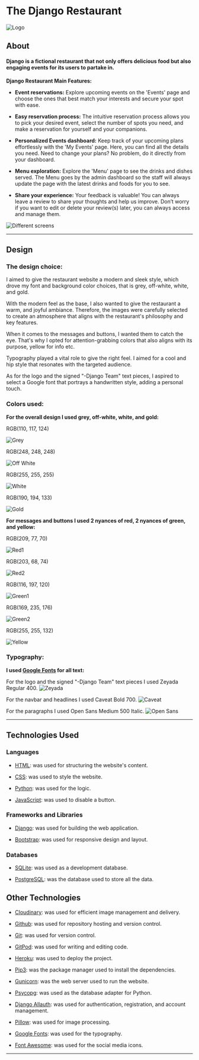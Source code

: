 # The Django Restaurant

![Logo](documentation/about/logo.png)

## About

#### Django is a fictional restaurant that not only offers delicious food but also engaging events for its users to partake in.

**Django Restaurant Main Features:**

* **Event reservations:** Explore upcoming events on the 'Events' page and choose the ones that best match your interests and secure your spot with ease.

* **Easy reservation process:** The intuitive reservation process allows you to pick your desired event, select the number of spots you need, and make a reservation for yourself and your companions.

* **Personalized Events dashboard:** Keep track of your upcoming plans effortlessly with the 'My Events' page. Here, you can find all the details you need. Need to change your plans? No problem, do it directly from your dashboard.

* **Menu exploration:** Explore the 'Menu' page to see the drinks and dishes served. The Menu goes by the admin dashboard so the staff will always update the page with the latest drinks and foods for you to see.

* **Share your experience:** Your feedback is valuable! You can always leave a review to share your thoughts and help us improve. Don’t worry if you want to edit or delete your review(s) later, you can always access and manage them.

![Different screens](documentation/different-screens.png)

---

## Design

### The design choice:
I aimed to give the restaurant website a modern and sleek style, which drove my font and background color choices, that is grey, off-white, white, and gold.

With the modern feel as the base, I also wanted to give the restaurant a warm, and joyful ambiance. Therefore, the images were carefully selected to create an atmosphere that aligns with the restaurant's philosophy and key features.

When it comes to the messages and buttons, I wanted them to catch the eye. That's why I opted for attention-grabbing colors that also aligns with its purpose, yellow for info etc.

Typography played a vital role to give the right feel. I aimed for a cool and hip style that resonates with the targeted audience.

As for the logo and the signed "-Django Team" text pieces, I aspired to select a Google font that portrays a handwritten style, adding a personal touch.

### Colors used:
**For the overall design I used grey, off-white, white, and gold:**

RGB(110, 117, 124)

![Grey](documentation/design/grey.png)

RGB(248, 248, 248)

![Off White](documentation/design/offwhite.png)

RGB(255, 255, 255)

![White](documentation/design/white.png)

RGB(190, 194, 133)

![Gold](documentation/design/gold.png)


**For messages and buttons I used 2 nyances of red, 2 nyances of green, and yellow:**

RGB(209, 77, 70)

![Red1](documentation/design/red-nyance1.png)

RGB(203, 68, 74)

![Red2](documentation/design/red-nyance2.png)

RGB(116, 197, 120)

![Green1](documentation/design/green-nyance1.png)

RGB(169, 235, 176)

![Green2](documentation/design/green-nyance2.png)

RGB(255, 255, 132)

![Yellow](documentation/design/yellow.png)


### Typography: 

**I used [Google Fonts](https://fonts.google.com/) for all text:**

For the logo and the signed "-Django Team" text pieces I used Zeyada Regular 400.
![Zeyada](documentation/design/zeyada.png)

For the navbar and headlines I used Caveat Bold 700.
![Caveat](documentation/design/caveat.png)

For the paragraphs I used Open Sans Medium 500 Italic.
![Open Sans](documentation/design/opensans.png)

---

## Technologies Used

### Languages
* [HTML](https://developer.mozilla.org/en-US/docs/Web/HTML): was used for structuring the website's content.

* [CSS](https://developer.mozilla.org/en-US/docs/Web/CSS): was used to style the website.

* [Python](https://www.python.org/): was used for the logic.

* [JavaScript](https://developer.mozilla.org/en-US/docs/Web/JavaScript): was used to disable a button.

### Frameworks and Libraries

* [Django](https://www.djangoproject.com/): was used for building the web application.

* [Bootstrap](https://getbootstrap.com/): was used for responsive design and layout.

### Databases

* [SQLite](https://www.sqlite.org/index.html): was used as a development database.

* [PostgreSQL](https://www.postgresql.org/): was the database used to store all the data.

## Other Technologies
* [Cloudinary](https://cloudinary.com/): was used for efficient image management and delivery.

* [Github](https://github.com/): was used for repository hosting and version control.

* [Git](https://git-scm.com/): was used for version control.

* [GitPod](gitpod.io): was used for writing and editing code.

* [Heroku](https://id.heroku.com/login): was used to deploy the project.

* [Pip3](https://pypi.org/project/pip/): was the package manager used to install the dependencies.

* [Gunicorn](https://gunicorn.org/): was the web server used to run the website.

* [Psycopg](https://pypi.org/project/psycopg2/): was used as the database adapter for Python.

* [Django Allauth](https://django-allauth.readthedocs.io/en/latest/): was used for authentication, registration, and account management.

* [Pillow](https://pypi.org/project/Pillow/): was used for image processing.

* [Google Fonts](https://fonts.google.com/): was used for the typography.

* [Font Awesome](https://fontawesome.com): was used for the social media icons.

---